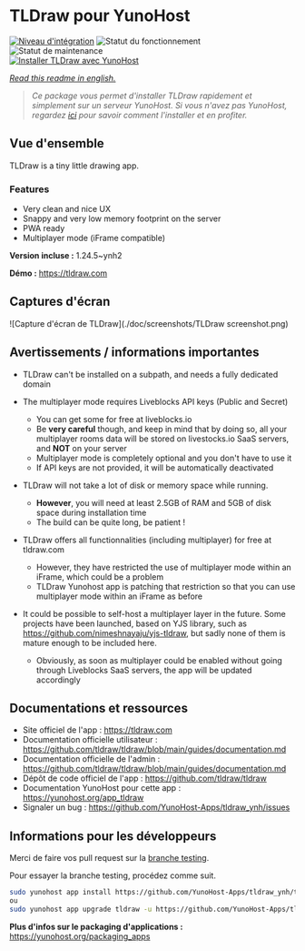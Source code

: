 <!--
N.B.: This README was automatically generated by https://github.com/YunoHost/apps/tree/master/tools/README-generator
It shall NOT be edited by hand.
-->

# TLDraw pour YunoHost

[![Niveau d'intégration](https://dash.yunohost.org/integration/tldraw.svg)](https://dash.yunohost.org/appci/app/tldraw) ![Statut du fonctionnement](https://ci-apps.yunohost.org/ci/badges/tldraw.status.svg) ![Statut de maintenance](https://ci-apps.yunohost.org/ci/badges/tldraw.maintain.svg)  
[![Installer TLDraw avec YunoHost](https://install-app.yunohost.org/install-with-yunohost.svg)](https://install-app.yunohost.org/?app=tldraw)

*[Read this readme in english.](./README.md)*

> *Ce package vous permet d'installer TLDraw rapidement et simplement sur un serveur YunoHost.
Si vous n'avez pas YunoHost, regardez [ici](https://yunohost.org/#/install) pour savoir comment l'installer et en profiter.*

## Vue d'ensemble

TLDraw is a tiny little drawing app.

### Features

- Very clean and nice UX
- Snappy and very low memory footprint on the server
- PWA ready
- Multiplayer mode (iFrame compatible)


**Version incluse :** 1.24.5~ynh2


**Démo :** https://tldraw.com

## Captures d'écran

![Capture d'écran de TLDraw](./doc/screenshots/TLDraw screenshot.png)

## Avertissements / informations importantes

* TLDraw can't be installed on a subpath, and needs a fully dedicated domain

* The multiplayer mode requires Liveblocks API keys (Public and Secret)
    * You can get some for free at liveblocks.io
    * Be **very careful** though, and keep in mind that by doing so, all your multiplayer rooms data will be stored on livestocks.io SaaS servers, and **NOT** on your server
    * Multiplayer mode is completely optional and you don't have to use it
    * If API keys are not provided, it will be automatically deactivated

* TLDraw will not take a lot of disk or memory space while running.
    * **However**, you will need at least 2.5GB of RAM and 5GB of disk space during installation time
    * The build can be quite long, be patient !

* TLDraw offers all functionnalities (including multiplayer) for free at tldraw.com
    * However, they have restricted the use of multiplayer mode within an iFrame, which could be a problem
    * TLDraw Yunohost app is patching that restriction so that you can use multiplayer mode within an iFrame as before

* It could be possible to self-host a multiplayer layer in the future. Some projects have been launched, based on YJS library, such as https://github.com/nimeshnayaju/yjs-tldraw, but sadly none of them is mature enough to be included here.
    * Obviously, as soon as multiplayer could be enabled without going through Liveblocks SaaS servers, the app will be updated accordingly
## Documentations et ressources

* Site officiel de l'app : <https://tldraw.com>
* Documentation officielle utilisateur : <https://github.com/tldraw/tldraw/blob/main/guides/documentation.md>
* Documentation officielle de l'admin : <https://github.com/tldraw/tldraw/blob/main/guides/documentation.md>
* Dépôt de code officiel de l'app : <https://github.com/tldraw/tldraw>
* Documentation YunoHost pour cette app : <https://yunohost.org/app_tldraw>
* Signaler un bug : <https://github.com/YunoHost-Apps/tldraw_ynh/issues>

## Informations pour les développeurs

Merci de faire vos pull request sur la [branche testing](https://github.com/YunoHost-Apps/tldraw_ynh/tree/testing).

Pour essayer la branche testing, procédez comme suit.

``` bash
sudo yunohost app install https://github.com/YunoHost-Apps/tldraw_ynh/tree/testing --debug
ou
sudo yunohost app upgrade tldraw -u https://github.com/YunoHost-Apps/tldraw_ynh/tree/testing --debug
```

**Plus d'infos sur le packaging d'applications :** <https://yunohost.org/packaging_apps>
